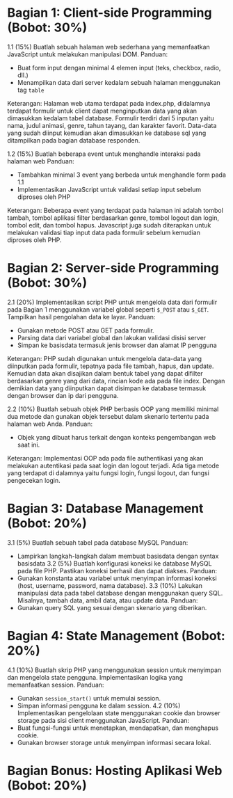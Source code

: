 # Bagian 1: Client-side Programming (Bobot: 30%)
1.1 (15%) Buatlah sebuah halaman web sederhana yang memanfaatkan JavaScript untuk melakukan manipulasi DOM.
Panduan:
- Buat form input dengan minimal 4 elemen input (teks, checkbox, radio, dll.)
- Menampilkan data dari server kedalam sebuah halaman menggunakan tag `table`

Keterangan:
Halaman web utama terdapat pada index.php, didalamnya terdapat formulir untuk client dapat menginputkan data yang akan dimasukkan kedalam tabel database. Formulir terdiri dari 5 inputan yaitu nama, judul animasi, genre, tahun tayang, dan karakter favorit. Data-data yang sudah diinput kemudian akan dimasukkan ke database sql yang ditampilkan pada bagian database responden.

1.2 (15%) Buatlah beberapa event untuk menghandle interaksi pada halaman web
Panduan:
- Tambahkan minimal 3 event yang berbeda untuk menghandle form pada 1.1
- Implementasikan JavaScript untuk validasi setiap input sebelum diproses oleh PHP

Keterangan:
Beberapa event yang terdapat pada halaman ini adalah tombol tambah, tombol aplikasi filter berdasarkan genre, tombol logout dan login, tombol edit, dan tombol hapus. Javascript juga sudah diterapkan untuk melakukan validasi tiap input data pada formulir sebelum kemudian diproses oleh PHP.
  
# Bagian 2: Server-side Programming (Bobot: 30%)
2.1 (20%) Implementasikan script PHP untuk mengelola data dari formulir pada Bagian 1 menggunakan variabel global seperti `$_POST` atau `$_GET`. Tampilkan hasil pengolahan data ke layar.
Panduan:
- Gunakan metode POST atau GET pada formulir.
- Parsing data dari variabel global dan lakukan validasi disisi server
- Simpan ke basisdata termasuk jenis browser dan alamat IP pengguna

Keterangan:
PHP sudah digunakan untuk mengelola data-data yang diinputkan pada formulir, tepatnya pada file tambah, hapus, dan update. Kemudian data akan disajikan dalam bentuk tabel yang dapat difilter berdasarkan genre yang dari data, rincian kode ada pada file index. Dengan demikian data yang diinputkan dapat disimpan ke database termasuk dengan browser dan ip dari pengguna.

2.2 (10%) Buatlah sebuah objek PHP berbasis OOP yang memiliki minimal dua metode dan gunakan objek tersebut dalam skenario tertentu pada halaman web Anda.
Panduan:
- Objek yang dibuat harus terkait dengan konteks pengembangan web saat ini.

Keterangan:
Implementasi OOP ada pada file authentikasi yang akan melakukan autentikasi pada saat login dan logout terjadi. Ada tiga metode yang terdapat di dalamnya yaitu fungsi login, fungsi logout, dan fungsi pengecekan login.
  
# Bagian 3: Database Management (Bobot: 20%)
3.1 (5%) Buatlah sebuah tabel pada database MySQL
Panduan:
- Lampirkan langkah-langkah dalam membuat basisdata dengan syntax basisdata
3.2 (5%) Buatlah konfigurasi koneksi ke database MySQL pada file PHP. Pastikan koneksi berhasil dan dapat diakses.
Panduan:
- Gunakan konstanta atau variabel untuk menyimpan informasi koneksi (host, username, password, nama database).
3.3 (10%) Lakukan manipulasi data pada tabel database dengan menggunakan query SQL. Misalnya, tambah data, ambil data, atau update data.
Panduan:
- Gunakan query SQL yang sesuai dengan skenario yang diberikan.
# Bagian 4: State Management (Bobot: 20%)
4.1 (10%) Buatlah skrip PHP yang menggunakan session untuk menyimpan dan mengelola state pengguna. Implementasikan logika yang memanfaatkan session.
Panduan:
- Gunakan `session_start()` untuk memulai session.
- Simpan informasi pengguna ke dalam session.
4.2 (10%) Implementasikan pengelolaan state menggunakan cookie dan browser storage pada sisi client menggunakan JavaScript.
Panduan:
- Buat fungsi-fungsi untuk menetapkan, mendapatkan, dan menghapus cookie.
- Gunakan browser storage untuk menyimpan informasi secara lokal.
# Bagian Bonus: Hosting Aplikasi Web (Bobot: 20%)
